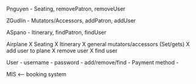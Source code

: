 Pnguyen - Seating, removePatron, removeUser

ZGudlin - Mutators/Accessors, addPatron, addUser

ASpano - Itinerary, findPatron, findUser



Airplane
	X Seating
	X Itinerary
	X  general mutators/accessors (Set/gets)
	X add user to plane
	X remove user
	X find user

User 
	- username
	- password
	- add/remove/find
	- Payment method -



MIS <-- booking system



